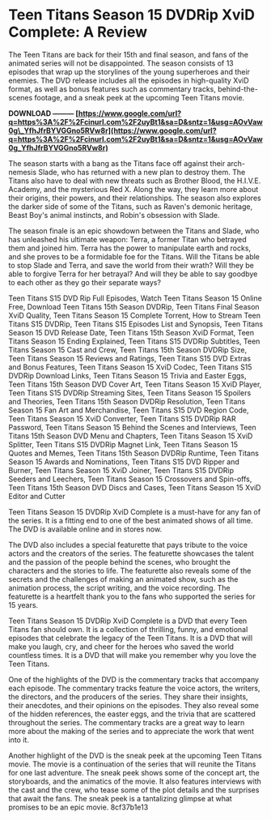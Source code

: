 # Teen Titans Season 15 DVDRip XviD Complete: A Review
 
The Teen Titans are back for their 15th and final season, and fans of the animated series will not be disappointed. The season consists of 13 episodes that wrap up the storylines of the young superheroes and their enemies. The DVD release includes all the episodes in high-quality XviD format, as well as bonus features such as commentary tracks, behind-the-scenes footage, and a sneak peek at the upcoming Teen Titans movie.
 
**DOWNLOAD ——— [https://www.google.com/url?q=https%3A%2F%2Fcinurl.com%2F2uyBt1&sa=D&sntz=1&usg=AOvVaw0g\_YfhJfrBYVGGno5RVw8r](https://www.google.com/url?q=https%3A%2F%2Fcinurl.com%2F2uyBt1&sa=D&sntz=1&usg=AOvVaw0g_YfhJfrBYVGGno5RVw8r)**


 
The season starts with a bang as the Titans face off against their arch-nemesis Slade, who has returned with a new plan to destroy them. The Titans also have to deal with new threats such as Brother Blood, the H.I.V.E. Academy, and the mysterious Red X. Along the way, they learn more about their origins, their powers, and their relationships. The season also explores the darker side of some of the Titans, such as Raven's demonic heritage, Beast Boy's animal instincts, and Robin's obsession with Slade.
 
The season finale is an epic showdown between the Titans and Slade, who has unleashed his ultimate weapon: Terra, a former Titan who betrayed them and joined him. Terra has the power to manipulate earth and rocks, and she proves to be a formidable foe for the Titans. Will the Titans be able to stop Slade and Terra, and save the world from their wrath? Will they be able to forgive Terra for her betrayal? And will they be able to say goodbye to each other as they go their separate ways?
 
Teen Titans S15 DVD Rip Full Episodes,  Watch Teen Titans Season 15 Online Free,  Download Teen Titans 15th Season DVDRip,  Teen Titans Final Season XviD Quality,  Teen Titans Season 15 Complete Torrent,  How to Stream Teen Titans S15 DVDRip,  Teen Titans S15 Episodes List and Synopsis,  Teen Titans Season 15 DVD Release Date,  Teen Titans 15th Season XviD Format,  Teen Titans Season 15 Ending Explained,  Teen Titans S15 DVDRip Subtitles,  Teen Titans Season 15 Cast and Crew,  Teen Titans 15th Season DVDRip Size,  Teen Titans Season 15 Reviews and Ratings,  Teen Titans S15 DVD Extras and Bonus Features,  Teen Titans Season 15 XviD Codec,  Teen Titans S15 DVDRip Download Links,  Teen Titans Season 15 Trivia and Easter Eggs,  Teen Titans 15th Season DVD Cover Art,  Teen Titans Season 15 XviD Player,  Teen Titans S15 DVDRip Streaming Sites,  Teen Titans Season 15 Spoilers and Theories,  Teen Titans 15th Season DVDRip Resolution,  Teen Titans Season 15 Fan Art and Merchandise,  Teen Titans S15 DVD Region Code,  Teen Titans Season 15 XviD Converter,  Teen Titans S15 DVDRip RAR Password,  Teen Titans Season 15 Behind the Scenes and Interviews,  Teen Titans 15th Season DVD Menu and Chapters,  Teen Titans Season 15 XviD Splitter,  Teen Titans S15 DVDRip Magnet Link,  Teen Titans Season 15 Quotes and Memes,  Teen Titans 15th Season DVDRip Runtime,  Teen Titans Season 15 Awards and Nominations,  Teen Titans S15 DVD Ripper and Burner,  Teen Titans Season 15 XviD Joiner,  Teen Titans S15 DVDRip Seeders and Leechers,  Teen Titans Season 15 Crossovers and Spin-offs,  Teen Titans 15th Season DVD Discs and Cases,  Teen Titans Season 15 XviD Editor and Cutter
 
Teen Titans Season 15 DVDRip XviD Complete is a must-have for any fan of the series. It is a fitting end to one of the best animated shows of all time. The DVD is available online and in stores now.
  
The DVD also includes a special featurette that pays tribute to the voice actors and the creators of the series. The featurette showcases the talent and the passion of the people behind the scenes, who brought the characters and the stories to life. The featurette also reveals some of the secrets and the challenges of making an animated show, such as the animation process, the script writing, and the voice recording. The featurette is a heartfelt thank you to the fans who supported the series for 15 years.
 
Teen Titans Season 15 DVDRip XviD Complete is a DVD that every Teen Titans fan should own. It is a collection of thrilling, funny, and emotional episodes that celebrate the legacy of the Teen Titans. It is a DVD that will make you laugh, cry, and cheer for the heroes who saved the world countless times. It is a DVD that will make you remember why you love the Teen Titans.
  
One of the highlights of the DVD is the commentary tracks that accompany each episode. The commentary tracks feature the voice actors, the writers, the directors, and the producers of the series. They share their insights, their anecdotes, and their opinions on the episodes. They also reveal some of the hidden references, the easter eggs, and the trivia that are scattered throughout the series. The commentary tracks are a great way to learn more about the making of the series and to appreciate the work that went into it.
 
Another highlight of the DVD is the sneak peek at the upcoming Teen Titans movie. The movie is a continuation of the series that will reunite the Titans for one last adventure. The sneak peek shows some of the concept art, the storyboards, and the animatics of the movie. It also features interviews with the cast and the crew, who tease some of the plot details and the surprises that await the fans. The sneak peek is a tantalizing glimpse at what promises to be an epic movie.
 8cf37b1e13
 
